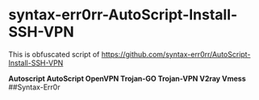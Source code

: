 # syntax-err0rr-AutoScript-Install-SSH-VPN
This is obfuscated script of https://github.com/syntax-err0rr/AutoScript-Install-SSH-VPN

__Autoscript AutoScript OpenVPN Trojan-GO Trojan-VPN V2ray Vmess__ ##Syntax-Err0r
